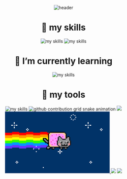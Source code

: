 
<div align="center">

  ![header](https://capsule-render.vercel.app/api?type=waving&color=auto&height=300&section=header&text=jiho_seo&fontSize=70)


  <h1>🌱 my skills</h1>
  <img alt="my skills" src="https://skillicons.dev/icons?theme=light&perline=8&i=py,django,sqlite" /width="300px">
  <img alt="my skills" src="https://skillicons.dev/icons?theme=light&perline=8&i=html,css,bootstrap" /width="300px">
  <h1>🌱 I’m currently learning</h1>
  <img alt="my skills" src="https://skillicons.dev/icons?theme=light&perline=8&i=java,spring,mysql" /width="300px">
  <h1>🌱 my tools</h1>
  <img alt="my skills" src="https://skillicons.dev/icons?theme=light&perline=8&i=vscode,github,gitlab,git" /width="400px">


  <picture>
    <source media="(prefers-color-scheme: dark)" srcset="https://raw.githubusercontent.com/NEU-chaldea/NEU-chaldea/output/github-contribution-grid-snake-dark.svg">
    <source media="(prefers-color-scheme: light)" srcset="https://raw.githubusercontent.com/NEU-chaldea/NEU-chaldea/output/github-contribution-grid-snake.svg">
    <img alt="github contribution grid snake animation" src="https://raw.githubusercontent.com/NEU-chaldea/NEU-chaldea/output/github-contribution-grid-snake.svg">
  </picture>


  <img height="200" src="http://mazassumnida.wtf/api/generate_badge?boj=cjsrhd882"/>
  <a href="https://timkayhou.com/">
    <img height="200" src="https://raw.githubusercontent.com/timkayhou/my-pictures/main/gif/Cat-Nyan-Gif.gif"/>
  </a>
  <img height="150" src="https://github-readme-stats.vercel.app/api?username=NEU-chaldea&show_icons=true&theme=noctis_minimus"/>
  <img height="150" src="https://github-readme-stats.vercel.app/api/top-langs/?username=NEU-chaldea&layout=compact&theme=tokyonight" />
</div>
  
    
